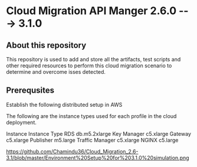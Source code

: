 # Cloud Migration API Manger 2.6.0 ---> 3.1.0


## About this repository
This repository is used to add and store all the artifacts, test scripts and other required resources to perform this cloud migration scenario to determine and overcome isses detected.

## Prerequsites
Establish the following distributed setup in AWS

The following are the instance types used for each profile in the cloud deployment. 

Instance	Instance Type
RDS	db.m5.2xlarge
Key Manager	c5.xlarge
Gateway	c5.xlarge
Publisher	m5.large
Traffic Manager	c5.xlarge
NGINX	c5.large


https://github.com/Chamindu36/Cloud_Migration_2.6-3.1/blob/master/Environment%20Setup%20for%203.1.0%20simulation.png
